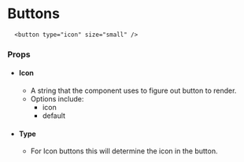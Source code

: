
# Buttons

```
  <button type="icon" size="small" />
```

### Props
  - #### Icon
    - A string that the component uses to figure out button to render.
    - Options include:
      - icon
      - default

  - #### Type
    - For Icon buttons this will determine the icon in the button.
